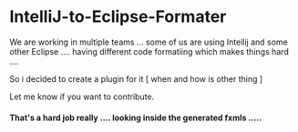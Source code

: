 # IntelliJ-to-Eclipse-Formater

We are working in multiple teams ... some of us are using Intellij and some other Eclipse .... having different code formatiing which makes things hard ....

So i decided to create a plugin for it [ when and how is other thing ]

Let me know if you want to contribute.


#### That's a hard job really .... looking inside the generated fxmls .....
